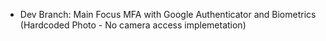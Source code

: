 - Dev Branch: Main Focus MFA with Google Authenticator and Biometrics (Hardcoded Photo - No camera access implemetation)
